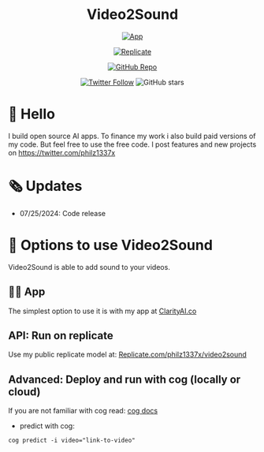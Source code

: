 <div align="center">

<h1> Video2Sound </h1>

[![App](https://img.shields.io/badge/App-ClarityAI.co-blueviolet)](https://ClarityAI.co)

[![Replicate](https://img.shields.io/badge/Demo-Replicate-purple)](https://replicate.com/philz1337x/video2sound)

[![GitHub Repo](https://img.shields.io/badge/GitHub-video-style-transfer-blue?logo=github)](https://github.com/philz1337x/video2sound)

[![Twitter Follow](https://img.shields.io/twitter/follow/philz1337x?style=social)](https://twitter.com/philz1337x)
![GitHub stars](https://img.shields.io/github/stars/philz1337x/video2sound?style=social&label=Star)

</div>

# 👋 Hello

I build open source AI apps. To finance my work i also build paid versions of my code. But feel free to use the free code. I post features and new projects on https://twitter.com/philz1337x

# 🗞️ Updates

- 07/25/2024: Code release

# 🚀 Options to use Video2Sound

Video2Sound is able to add sound to your videos.

## 🧑‍💻 App

The simplest option to use it is with my app at [ClarityAI.co](https://ClarityAI.co)

## API: Run on replicate

Use my public replicate model at: <a href=https://replicate.com/philz1337x/video2sound>Replicate.com/philz1337x/video2sound</a>

## Advanced: Deploy and run with cog (locally or cloud)

If you are not familiar with cog read: <a href=https://github.com/replicate/cog/blob/main/docs/getting-started-own-model.md>cog docs</a>

- predict with cog:

```su
cog predict -i video="link-to-video"
```
